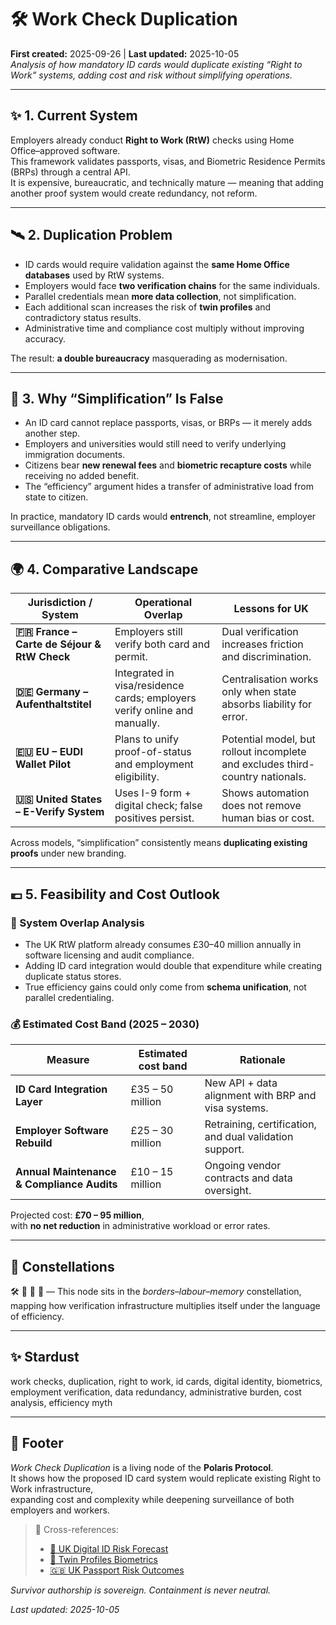 # 🛠️ Work Check Duplication  
**First created:** 2025-09-26  |  **Last updated:** 2025-10-05  
*Analysis of how mandatory ID cards would duplicate existing “Right to Work” systems, adding cost and risk without simplifying operations.*  

---

## ✨ 1. Current System  
Employers already conduct **Right to Work (RtW)** checks using Home Office–approved software.  
This framework validates passports, visas, and Biometric Residence Permits (BRPs) through a central API.  
It is expensive, bureaucratic, and technically mature — meaning that adding another proof system would create redundancy, not reform.  

---

## 🛰️ 2. Duplication Problem  
- ID cards would require validation against the **same Home Office databases** used by RtW systems.  
- Employers would face **two verification chains** for the same individuals.  
- Parallel credentials mean **more data collection**, not simplification.  
- Each additional scan increases the risk of **twin profiles** and contradictory status results.  
- Administrative time and compliance cost multiply without improving accuracy.  

The result: **a double bureaucracy** masquerading as modernisation.  

---

## 🍊 3. Why “Simplification” Is False  
- An ID card cannot replace passports, visas, or BRPs — it merely adds another step.  
- Employers and universities would still need to verify underlying immigration documents.  
- Citizens bear **new renewal fees** and **biometric recapture costs** while receiving no added benefit.  
- The “efficiency” argument hides a transfer of administrative load from state to citizen.  

In practice, mandatory ID cards would **entrench**, not streamline, employer surveillance obligations.  

---

## 🌍 4. Comparative Landscape  

| Jurisdiction / System | Operational Overlap | Lessons for UK |
|------------------------|---------------------|----------------|
| **🇫🇷 France – Carte de Séjour & RtW Check** | Employers still verify both card and permit. | Dual verification increases friction and discrimination. |
| **🇩🇪 Germany – Aufenthaltstitel** | Integrated in visa/residence cards; employers verify online and manually. | Centralisation works only when state absorbs liability for error. |
| **🇪🇺 EU – EUDI Wallet Pilot** | Plans to unify proof-of-status and employment eligibility. | Potential model, but rollout incomplete and excludes third-country nationals. |
| **🇺🇸 United States – E-Verify System** | Uses I-9 form + digital check; false positives persist. | Shows automation does not remove human bias or cost. |

Across models, “simplification” consistently means **duplicating existing proofs** under new branding.  

---

## 💶 5. Feasibility and Cost Outlook  

### 🧮 System Overlap Analysis  
- The UK RtW platform already consumes £30–40 million annually in software licensing and audit compliance.  
- Adding ID card integration would double that expenditure while creating duplicate status stores.  
- True efficiency gains could only come from **schema unification**, not parallel credentialing.  

### 💰 Estimated Cost Band (2025 – 2030)  

| Measure | Estimated cost band | Rationale |
|----------|---------------------|-----------|
| **ID Card Integration Layer** | £35 – 50 million | New API + data alignment with BRP and visa systems. |
| **Employer Software Rebuild** | £25 – 30 million | Retraining, certification, and dual validation support. |
| **Annual Maintenance & Compliance Audits** | £10 – 15 million | Ongoing vendor contracts and data oversight. |

Projected cost: **£70 – 95 million**,  
with **no net reduction** in administrative workload or error rates.  

---

## 🌌 Constellations  

🛠️ 🛂 🧿 🔮 — This node sits in the *borders–labour–memory* constellation,  
mapping how verification infrastructure multiplies itself under the language of efficiency.  

---

## ✨ Stardust  

work checks, duplication, right to work, id cards, digital identity, biometrics, employment verification, data redundancy, administrative burden, cost analysis, efficiency myth  

---

## 🏮 Footer  

*Work Check Duplication* is a living node of the **Polaris Protocol**.  
It shows how the proposed ID card system would replicate existing Right to Work infrastructure,  
expanding cost and complexity while deepening surveillance of both employers and workers.  

> 📡 Cross-references:  
> - [🔮 UK Digital ID Risk Forecast](../../Governance_And_Containment/🈺_Governance_And_Prevent/🔮_uk_digital_id_risk_forecast.md)  
> - [👥 Twin Profiles Biometrics](../🧟‍♀️_Residual_Shadows/👥_twin_profiles_biometrics.md)  
> - [🇬🇧 UK Passport Risk Outcomes](../🛂_Papers_Please_Problems/🇬🇧_uk_passport_risk_outcomes.md)  

*Survivor authorship is sovereign. Containment is never neutral.*  

_Last updated: 2025-10-05_  
